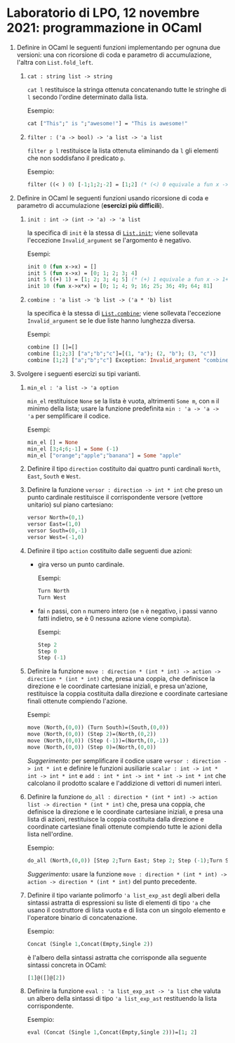# Laboratorio di LPO, 12 novembre 2021: programmazione in OCaml

1.  Definire in OCaml le seguenti funzioni implementando per ognuna due versioni: una con ricorsione di coda e parametro di accumulazione,
l'altra con `List.fold_left`.
    1.  `cat : string list -> string`
	
        `cat l` restituisce la stringa ottenuta concatenando tutte le stringhe di `l` secondo l'ordine determinato dalla lista.
	
        Esempio:
        ```ocaml
        cat ["This";" is ";"awesome!"] = "This is awesome!"
        ```
    1. `filter : ('a -> bool) -> 'a list -> 'a list` 

        `filter p l` restituisce la lista ottenuta eliminando da `l` gli elementi che non soddisfano il predicato `p`.
	 
        Esempio:
        ```ocaml
        filter ((< ) 0) [-1;1;2;-2] = [1;2] (* (<) 0 equivale a fun x -> 0<x *)
        ```
1.  Definire in OCaml le seguenti funzioni usando ricorsione di coda e parametro di accumulazione (**esercizi più difficili**).
    1.  `init : int -> (int -> 'a) -> 'a list` 

        la specifica di `init` è la stessa di [`List.init`](https://ocaml.org/api/List.html); viene sollevata l'eccezione `Invalid_argument` se l'argomento è negativo.

        Esempi: 
        ```ocaml
        init 0 (fun x->x) = []
        init 5 (fun x->x) = [0; 1; 2; 3; 4]
        init 5 ((+) 1) = [1; 2; 3; 4; 5] (* (+) 1 equivale a fun x -> 1+x *)
        init 10 (fun x->x*x) = [0; 1; 4; 9; 16; 25; 36; 49; 64; 81]
        ```
    1.  `combine : 'a list -> 'b list -> ('a * 'b) list`

        la specifica è la stessa di [`List.combine`](https://ocaml.org/api/List.html); viene sollevata l'eccezione `Invalid_argument` se le due liste hanno lunghezza diversa.

        Esempi: 
        ```ocaml
        combine [] []=[]
        combine [1;2;3] ["a";"b";"c"]=[(1, "a"); (2, "b"); (3, "c")]
        combine [1;2] ["a";"b";"c"] Exception: Invalid_argument "combine"
        ```	
1.  Svolgere i seguenti esercizi su tipi varianti.
    1. `min_el : 'a list -> 'a option` 

        `min_el` restituisce `None` se la lista è vuota, altrimenti `Some m`, con `m` il minimo della lista; usare la funzione predefinita `min : 'a -> 'a -> 'a` per semplificare il codice.

        Esempi: 
        ```ocaml
        min_el [] = None
        min_el [3;4;6;-1] = Some (-1)
        min_el ["orange";"apple";"banana"] = Some "apple"
        ```

    1. Definire il tipo `direction` costituito dai quattro punti cardinali `North`, `East`, `South` e `West`.
    1. Definire la funzione `versor : direction -> int * int` che preso un punto cardinale restituisce il corrispondente versore (vettore unitario)
   sul piano cartesiano:
        ```ocaml
        versor North=(0,1)
        versor East=(1,0)
        versor South=(0,-1)
        versor West=(-1,0)
        ```
    1. Definire il tipo `action` costituito dalle seguenti due azioni:
        *  gira verso un punto cardinale.

            Esempi:
            ```ocaml
            Turn North
            Turn West
            ```
        *  fai `n` passi, con `n` numero intero (se `n` è negativo, i passi vanno fatti indietro, se è 0 nessuna azione viene compiuta).

            Esempi:

            ```ocaml
            Step 2
            Step 0
            Step (-1)
            ```
    1.  Definire la funzione `move : direction * (int * int) -> action -> direction * (int * int)` che, presa una coppia, che definisce la direzione e le coordinate cartesiane iniziali, e presa un'azione, restituisce la coppia costituita dalla direzione e coordinate cartesiane finali ottenute compiendo l'azione. </br>

        Esempi:
        ```ocaml    
        move (North,(0,0)) (Turn South)=(South,(0,0))
        move (North,(0,0)) (Step 2)=(North,(0,2))
        move (North,(0,0)) (Step (-1))=(North,(0,-1))
        move (North,(0,0)) (Step 0)=(North,(0,0))
        ```	
        *Suggerimento*: per semplificare il codice usare `versor : direction -> int * int` e definire le funzioni ausiliarie `scalar : int -> int * int -> int * int` e `add : int * int -> int * int -> int * int` che calcolano il prodotto scalare e l'addizione di vettori di numeri interi.
    1.  Definire la funzione `do_all : direction * (int * int) -> action list -> direction * (int * int)` che, presa una coppia, che definisce la direzione e le coordinate cartesiane iniziali, e presa una lista di azioni, restituisce la coppia costituita dalla direzione e coordinate cartesiane finali ottenute compiendo tutte le azioni della lista nell'ordine.

        Esempio:
        ```ocaml
        do_all (North,(0,0)) [Step 2;Turn East; Step 2; Step (-1);Turn South; Step 3; Step 0]=(South, (1, -1))
        ```
        *Suggerimento*: usare la funzione `move : direction * (int * int) -> action -> direction * (int * int)` del punto precedente.
    1.  Definire il tipo variante polimorfo `'a list_exp_ast` degli alberi della sintassi astratta di espressioni su liste di elementi di tipo `'a` che usano il costruttore di lista vuota e di lista con un singolo elemento e l'operatore binario di concatenazione.

        Esempio:
        ```ocaml
        Concat (Single 1,Concat(Empty,Single 2))
        ```
        è l'albero della sintassi astratta che corrisponde alla seguente sintassi concreta in OCaml:
        ```ocaml
        [1]@([]@[2])
        ```
    1.  Definire la funzione `eval : 'a list_exp_ast -> 'a list` che valuta un albero della sintassi di tipo `'a list_exp_ast` restituendo la lista corrispondente.

        Esempio:
        ```ocaml
        eval (Concat (Single 1,Concat(Empty,Single 2)))=[1; 2]
        ```

